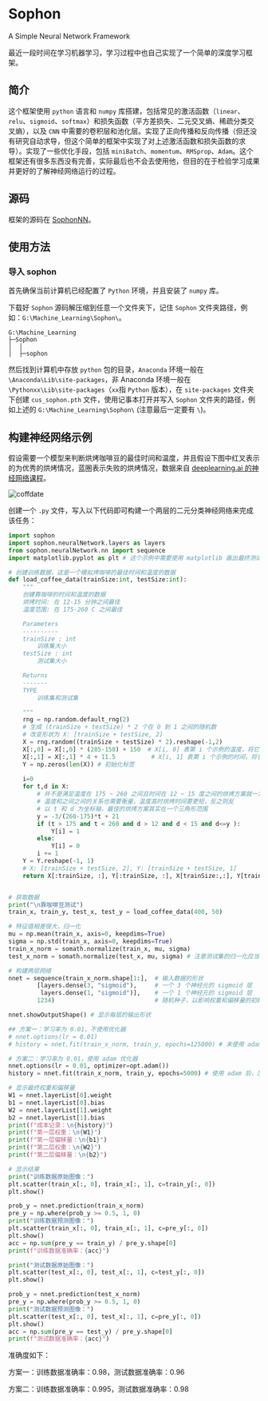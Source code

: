 # Sophon
A Simple Neural Network Framework

最近一段时间在学习机器学习，学习过程中也自己实现了一个简单的深度学习框架。

## 简介
这个框架使用 `python` 语言和 `numpy` 库搭建，包括常见的激活函数（`linear`、`relu`、`sigmoid`、`softmax`）和损失函数（平方差损失、二元交叉熵、稀疏分类交叉熵），以及 `CNN` 中需要的卷积层和池化层。实现了正向传播和反向传播（但还没有研究自动求导，但这个简单的框架中实现了对上述激活函数和损失函数的求导）。实现了一些优化手段，包括 `miniBatch`、`momentum`、`RMSprop`、`Adam`。这个框架还有很多东西没有完善，实际最后也不会去使用他，但目的在于检验学习成果并更好的了解神经网络运行的过程。


## 源码
框架的源码在 [SophonNN](https://github.com/Juruoer/SophonNN/tree/master)。


## 使用方法
### 导入 sophon
首先确保当前计算机已经配置了 `Python` 环境，并且安装了 `numpy` 库。

下载好 `Sophon` 源码解压缩到任意一个文件夹下，记住 `Sophon` 文件夹路径，例如：`G:\Machine_Learning\Sophon\`。

```
G:\Machine_Learning
├─Sophon
│  │
│  ├─sophon
```

然后找到计算机中存放 `python` 包的目录，`Anaconda` 环境一般在 `\Anaconda\Lib\site-packages`，非 Anaconda 环境一般在 `\Pythonxx\Lib\site-packages`（`xx`指 `Python` 版本），在 `site-packages` 文件夹下创建 `cus_sophon.pth` 文件，使用记事本打开并写入 `Sophon` 文件夹的路径，例如上述的 `G:\Machine_Learning\Sophon\` (注意最后一定要有 `\`)。

## 构建神经网络示例

 假设需要一个模型来判断烘烤咖啡豆的最佳时间和温度，并且假设下图中红叉表示的为优秀的烘烤情况，蓝圈表示失败的烘烤情况，数据来自 [deeplearning.ai 的神经网络课程](https://www.coursera.org/learn/neural-networks-deep-learning)。

![coffdate](https://user-images.githubusercontent.com/53604157/222099861-a7e74672-bbe5-499d-ad15-3d737bd5c609.png)

创建一个 `.py` 文件，写入以下代码即可构建一个两层的二元分类神经网络来完成该任务：

```python
import sophon
import sophon.neuralNetwork.layers as layers
from sophon.neuralNetwork.nn import sequence
import matplotlib.pyplot as plt # 这个示例中需要使用 matplotlib 画出最终测试的结果图，如果没有安装 matplotlib，可以将下面使用 plt 的代码注释，这不会影响程序运行，只是缺少图像直观的检测结果

# 创建训练数据，这是一个模拟烤咖啡的最佳时间和温度的数据
def load_coffee_data(trainSize:int, testSize:int):
    """
    创建靠咖啡的时间和温度的数据
    烘烤时间: 在 12-15 分钟之间最佳
    温度范围: 在 175-260 C 之间最佳

    Parameters
    ----------
    trainSize : int
        训练集大小
    testSize : int
        测试集大小

    Returns
    -------
    TYPE
        训练集和测试集

    """
    rng = np.random.default_rng(2)
    # 生成 (trainSize + testSize) * 2 个在 0 到 1 之间的随机数
    # 改变形状为 X: [trainSize + testSize, 2]
    X = rng.random((trainSize + testSize) * 2).reshape(-1,2)
    X[:,0] = X[:,0] * (285-150) + 150  # X[i, 0] 表第 i 个示例的温度，将它们分散到 150 到 285 之间
    X[:,1] = X[:,1] * 4 + 11.5          # X[i, 1] 表第 i 个示例的时间，将它们分散到 11.5 到 15.5 之间
    Y = np.zeros(len(X)) # 初始化标签
    
    i=0
    for t,d in X:
        # 并不是满足温度在 175 ~ 260 之间且时间在 12 ~ 15 度之间的烘烤方案就一定好
        # 温度和之间之间的关系也需要衡量，温度高时烘烤时间要更短，反之则反
        # 以 t 和 d 为坐标轴，最佳的烘烤方案其实在一个三角形范围
        y = -3/(260-175)*t + 21
        if (t > 175 and t < 260 and d > 12 and d < 15 and d<=y ):
            Y[i] = 1
        else:
            Y[i] = 0
        i += 1
    Y = Y.reshape(-1, 1)
    # X: [trainSize + testSize, 2], Y: [trainSize + testSize, 1]
    return X[:trainSize, :], Y[:trainSize, :], X[trainSize:,:], Y[trainSize:, :]


# 获取数据
print("\n靠咖啡豆测试")
train_x, train_y, test_x, test_y = load_coffee_data(400, 50)

# 特征值相差很大，归一化
mu = np.mean(train_x, axis=0, keepdims=True)
sigma = np.std(train_x, axis=0, keepdims=True)
train_x_norm = somath.normalize(train_x, mu, sigma)
test_x_norm = somath.normalize(test_x, mu, sigma) # 注意测试集的归一化应当使用训练集的分布

# 构建两层网络
nnet = sequence(train_x_norm.shape[1:],  # 输入数据的形状
        [layers.dense(3, "sigmoid"),     # 一个 3 个神经元的 sigmoid 层
         layers.dense(1, "sigmoid")],    # 一个 1 个神经元的 sigmoid 层
        1234)                            # 随机种子，以影响权重和偏移量的初始化

nnet.showOutputShape() # 显示每层的输出形状

## 方案一：学习率为 0.01，不使用优化器
# nnet.options(lr = 0.01)
# history = nnet.fit(train_x_norm, train_y, epochs=125000) # 未使用 adam 优化器

# 方案二：学习率为 0.01，使用 adam 优化器
nnet.options(lr = 0.01, optimizer=opt.adam())
history = nnet.fit(train_x_norm, train_y, epochs=5000) # 使用 adam 后，加快了成本下降

# 显示最终权重和偏移量
W1 = nnet.layerList[0].weight
b1 = nnet.layerList[0].bias
W2 = nnet.layerList[1].weight
b2 = nnet.layerList[1].bias
print(f"成本记录：\n{history}")
print(f"第一层权重：\n{W1}")
print(f"第一层偏移量：\n{b1}")
print(f"第二层权重：\n{W2}")
print(f"第二层偏移量：\n{b2}")

# 显示结果
print("训练数据原始图像：")
plt.scatter(train_x[:, 0], train_x[:, 1], c=train_y[:, 0])
plt.show()

prob_y = nnet.prediction(train_x_norm)
pre_y = np.where(prob_y >= 0.5, 1, 0)
print("训练数据预测图像：")
plt.scatter(train_x[:, 0], train_x[:, 1], c=pre_y[:, 0])
plt.show()
acc = np.sum(pre_y == train_y) / pre_y.shape[0]
print(f"训练数据准确率：{acc}")

print("测试数据原始图像：")
plt.scatter(test_x[:, 0], test_x[:, 1], c=test_y[:, 0])
plt.show()

prob_y = nnet.prediction(test_x_norm)
pre_y = np.where(prob_y >= 0.5, 1, 0)
print("测试数据预测图像：")
plt.scatter(test_x[:, 0], test_x[:, 1], c=pre_y[:, 0])
plt.show()
acc = np.sum(pre_y == test_y) / pre_y.shape[0]
print(f"测试数据准确率：{acc}")

```

准确度如下：

方案一：训练数据准确率：0.98，测试数据准确率：0.96

方案二：训练数据准确率：0.995，测试数据准确率：0.98
